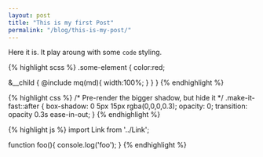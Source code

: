 ```yaml
---
layout: post
title: "This is my first Post"
permalink: "/blog/this-is-my-post/"
---
```


Here it is. It play aroung with some ```code``` styling.

{% highlight scss %}
.some-element {
  color:red;

  &__child {
    @include mq(md){
      width:100%;
    }
  }
}
{% endhighlight %}

{% highlight css %}
/* Pre-render the bigger shadow, but hide it */
.make-it-fast::after {
  box-shadow: 0 5px 15px rgba(0,0,0,0.3);
  opacity: 0;
  transition: opacity 0.3s ease-in-out;
}
{% endhighlight %}

{% highlight js %}
import Link from '../Link';

function foo(){
  console.log('foo');
}
{% endhighlight %}
